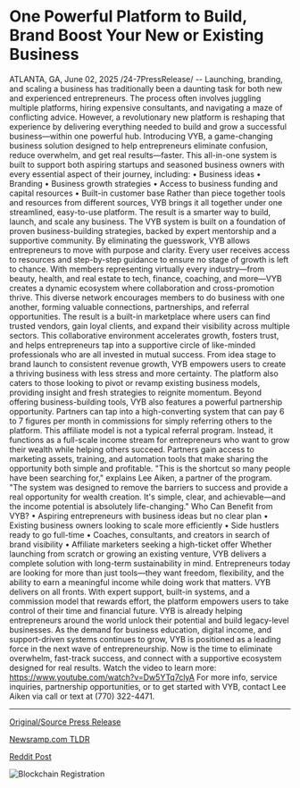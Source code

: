 # One Powerful Platform to Build, Brand Boost Your New or Existing Business

ATLANTA, GA, June 02, 2025 /24-7PressRelease/ -- Launching, branding, and scaling a business has traditionally been a daunting task for both new and experienced entrepreneurs. The process often involves juggling multiple platforms, hiring expensive consultants, and navigating a maze of conflicting advice. However, a revolutionary new platform is reshaping that experience by delivering everything needed to build and grow a successful business—within one powerful hub. Introducing VYB, a game-changing business solution designed to help entrepreneurs eliminate confusion, reduce overwhelm, and get real results—faster. This all-in-one system is built to support both aspiring startups and seasoned business owners with every essential aspect of their journey, including: • Business ideas • Branding • Business growth strategies • Access to business funding and capital resources • Built-in customer base  Rather than piece together tools and resources from different sources, VYB brings it all together under one streamlined, easy-to-use platform. The result is a smarter way to build, launch, and scale any business.  The VYB system is built on a foundation of proven business-building strategies, backed by expert mentorship and a supportive community. By eliminating the guesswork, VYB allows entrepreneurs to move with purpose and clarity. Every user receives access to resources and step-by-step guidance to ensure no stage of growth is left to chance.  With members representing virtually every industry—from beauty, health, and real estate to tech, finance, coaching, and more—VYB creates a dynamic ecosystem where collaboration and cross-promotion thrive. This diverse network encourages members to do business with one another, forming valuable connections, partnerships, and referral opportunities. The result is a built-in marketplace where users can find trusted vendors, gain loyal clients, and expand their visibility across multiple sectors. This collaborative environment accelerates growth, fosters trust, and helps entrepreneurs tap into a supportive circle of like-minded professionals who are all invested in mutual success.  From idea stage to brand launch to consistent revenue growth, VYB empowers users to create a thriving business with less stress and more certainty. The platform also caters to those looking to pivot or revamp existing business models, providing insight and fresh strategies to reignite momentum.  Beyond offering business-building tools, VYB also features a powerful partnership opportunity. Partners can tap into a high-converting system that can pay 6 to 7 figures per month in commissions for simply referring others to the platform. This affiliate model is not a typical referral program. Instead, it functions as a full-scale income stream for entrepreneurs who want to grow their wealth while helping others succeed. Partners gain access to marketing assets, training, and automation tools that make sharing the opportunity both simple and profitable.  "This is the shortcut so many people have been searching for," explains Lee Aiken, a partner of the program. "The system was designed to remove the barriers to success and provide a real opportunity for wealth creation. It's simple, clear, and achievable—and the income potential is absolutely life-changing."  Who Can Benefit from VYB? • Aspiring entrepreneurs with business ideas but no clear plan • Existing business owners looking to scale more efficiently • Side hustlers ready to go full-time • Coaches, consultants, and creators in search of brand visibility • Affiliate marketers seeking a high-ticket offer  Whether launching from scratch or growing an existing venture, VYB delivers a complete solution with long-term sustainability in mind.  Entrepreneurs today are looking for more than just tools—they want freedom, flexibility, and the ability to earn a meaningful income while doing work that matters. VYB delivers on all fronts. With expert support, built-in systems, and a commission model that rewards effort, the platform empowers users to take control of their time and financial future.  VYB is already helping entrepreneurs around the world unlock their potential and build legacy-level businesses. As the demand for business education, digital income, and support-driven systems continues to grow, VYB is positioned as a leading force in the next wave of entrepreneurship.  Now is the time to eliminate overwhelm, fast-track success, and connect with a supportive ecosystem designed for real results.  Watch the video to learn more: https://www.youtube.com/watch?v=Dw5YTq7clyA  For more info, service inquiries, partnership opportunities, or to get started with VYB, contact Lee Aiken via call or text at (770) 322-4471. 

---

[Original/Source Press Release](https://www.24-7pressrelease.com/press-release/523394/one-powerful-platform-to-build-brand-boost-your-new-or-existing-business)
                    

[Newsramp.com TLDR](https://newsramp.com/curated-news/revolutionary-business-solution-vyb-simplifies-entrepreneurial-journey/bbf80ec0438e25ba5de42910d66445e7) 

 



[Reddit Post](https://www.reddit.com/r/StartupBusinessNews/comments/1l1bov1/revolutionary_business_solution_vyb_simplifies/) 



![Blockchain Registration](https://cdn.newsramp.app/24-7PressRelease/qrcode/256/2/meang5uO.webp)